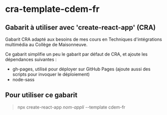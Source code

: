 # cra-template-cdem-fr
## Gabarit à utiliser avec 'create-react-app' (CRA)

Gabarit CRA adapté aux besoins de mes cours en Techniques d'intégrations multimédia au Collège de Maisonneuve. 

Ce gabarit simplifie un peu le gabarit par défaut de CRA, et ajoute les dépendances suivantes : 
- gh-pages, utilisé pour déployer sur GitHub Pages (ajoute aussi des scripts pour invoquer le déploiement)
- node-sass

## Pour utiliser ce gabarit
> npx create-react-app *nom-appli* --template cdem-fr